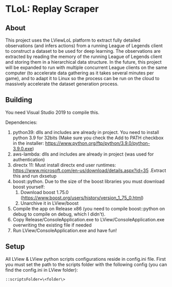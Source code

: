 # TLoL: Replay Scraper

## About

This project uses the LViewLoL platform to extract fully detailed observations
(and infers actions) from a running League of Legends client to construct a
dataset to be used for deep learning. The observations are extracted by
reading the memory of the running League of Legends client and storing them
in a hierarchical data structure. In the future, this project will be expanded
to run with multiple concurrent League clients on the same computer (to
accelerate data gathering as it takes several minutes per game), and to adapt
it to Linux so the process can be run on the cloud to massively accelerate the
dataset generation process.

## Building

You need Visual Studio 2019 to compile this.

Dependencies:

1. python39: dlls and includes are already in project. You need to install python 3.9 for 32bits (Make sure you check the Add to PATH checkbox in the installer: https://www.python.org/ftp/python/3.9.0/python-3.9.0.exe)
3. aws-lambda: dlls and includes are already in project (was used for authentication)
3. directx 11: Must install directx end user runtimes: https://www.microsoft.com/en-us/download/details.aspx?id=35 .Extract this and run dxsetup
4. boost::python. Due to the size of the boost libraries you must download boost yourself:
    1. Download boost 1.75.0 (https://www.boost.org/users/history/version_1_75_0.html)
    2. Unarchive it in LView/boost
5. Compile the app on Release x86 (you need to compile boost::python on debug to compile on debug, which I didn't).
6. Copy Release/ConsoleApplication.exe to LView/ConsoleApplication.exe overwriting the existing file if needed
7. Run LView/ConsoleApplication.exe and have fun!

## Setup
All LView & LView python scripts configurations reside in config.ini file. First you must set the path to the scripts folder with the following config (you can find the config.ini in LView folder):

`::scriptsFolder=\<folder\>`
